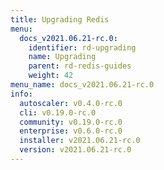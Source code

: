 ```yaml
---
title: Upgrading Redis
menu:
  docs_v2021.06.21-rc.0:
    identifier: rd-upgrading
    name: Upgrading
    parent: rd-redis-guides
    weight: 42
menu_name: docs_v2021.06.21-rc.0
info:
  autoscaler: v0.4.0-rc.0
  cli: v0.19.0-rc.0
  community: v0.19.0-rc.0
  enterprise: v0.6.0-rc.0
  installer: v2021.06.21-rc.0
  version: v2021.06.21-rc.0
---
```


